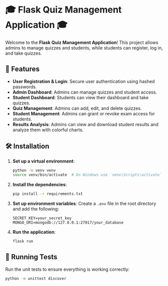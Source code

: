 # 🎓 Flask Quiz Management Application 🎓

Welcome to the **Flask Quiz Management Application**! This project allows admins to manage quizzes and students, while students can register, log in, and take quizzes.

## 🚀 Features

- **User Registration & Login**: Secure user authentication using hashed passwords.
- **Admin Dashboard**: Admins can manage quizzes and student access.
- **Student Dashboard**: Students can view their dashboard and take quizzes.
- **Quiz Management**: Admins can add, edit, and delete quizzes.
- **Student Management**: Admins can grant or revoke exam access for students.
- **Results Analysis**: Admins can view and download student results and analyze them with colorful charts.

## 🛠️ Installation


1. **Set up a virtual environment**:
    ```sh
    python -m venv venv
    source venv/bin/activate  # On Windows use `venv\Scripts\activate`
    ```

2. **Install the dependencies**:
    ```sh
    pip install -r requirements.txt
    ```

3. **Set up environment variables**:
    Create a `.env` file in the root directory and add the following:
    ```plaintext
    SECRET_KEY=your_secret_key
    MONGO_URI=mongodb://127.0.0.1:27017/your_database
    ```

4. **Run the application**:
    ```sh
    flask run
    ```

## 🧪 Running Tests

Run the unit tests to ensure everything is working correctly:
```sh
python -m unittest discover
